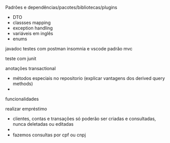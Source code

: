Padrões e dependências/pacotes/bibliotecas/plugins

- DTO
- classses mapping
- exception handling
- variáveis em inglês
- enums

javadoc
testes com postman insomnia e vscode
padrão mvc

teste com junit

anotações transactional

- métodos especiais no repositorio (explicar vantagens dos derived query methods)
- 



funcionalidades

realizar empréstimo
- clientes, contas e transações só poderão ser criadas e consultadas, nunca deletadas ou editadas
- 
- fazemos consultas por cpf ou cnpj
